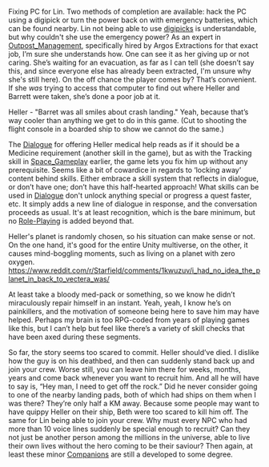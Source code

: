 Fixing PC for Lin. Two methods of completion are available: hack the PC using a digipick or turn the power back on with emergency batteries, which can be found nearby. 
Lin not being able to use [digipicks](Lockpicking.md) is understandable, but why couldn't she use the emergency power? As an expert in [Outpost_Management](Outpost_Management.md), specifically hired by Argos Extractions for that exact job, I’m sure she understands how. 
One can see it as her giving up or not caring. She’s waiting for an evacuation, as far as I can tell (she doesn’t say this, and since everyone else has already been extracted, I'm unsure why she's still here). On the off chance the player comes by? That’s convenient. 
If she *was* trying to access that computer to find out where Heller and Barrett were taken, she’s done a poor job at it.

Heller - "Barret was all smiles about crash landing."
Yeah, because that’s way cooler than anything we get to do in this game. (Cut to shooting the flight console in a boarded ship to show we cannot do the same.)

The [Dialogue](Dialogue.md) for offering Heller medical help reads as if it should be a Medicine requirement (another skill in the game), but as with the Tracking skill in [Space_Gameplay](Space_Gameplay.md) earlier, the game lets you fix him up without any prerequisite. 
Seems like a bit of cowardice in regards to ‘locking away’ content behind skills. Either embrace a skill system that reflects in dialogue, or don’t have one; don’t have this half-hearted approach! What skills can be used in [Dialogue](Dialogue.md) don't unlock anything special or progress a quest faster, etc. It simply adds a new line of dialogue in response, and the conversation proceeds as usual. It's at least recognition, which is the bare minimum, but no [Role-Playing](Role-Playing.md) is added beyond that.

Heller's planet is randomly chosen, so his situation can make sense or not. On the one hand, it's good for the entire Unity multiverse, on the other, it causes mind-boggling moments, such as living on a planet with zero oxygen.
https://www.reddit.com/r/Starfield/comments/1kwuzuv/i_had_no_idea_the_planet_in_back_to_vectera_was/

At least take a bloody med-pack or something, so we know he didn’t miraculously repair himself in an instant. Yeah, yeah, I know he’s on painkillers, and the motivation of someone being here to save him may have helped. Perhaps my brain is too RPG-coded from years of playing games like this, but I can’t help but feel like there’s a variety of skill checks that have been axed during these segments.

So far, the story seems too scared to commit. Heller should’ve died. I dislike how the guy is on his deathbed, and then can suddenly stand back up and join your crew. Worse still, you can leave him there for weeks, months, years and come back whenever you want to recruit him. And all he will have to say is, “Hey man, I need to get off the rock.” Did he never consider going to one of the nearby landing pads, both of which had ships on them when I was there? They’re only half a KM away. 
	Because some people may want to have quippy Heller on their ship, Beth were too scared to kill him off. The same for Lin being able to join your crew. Why must every NPC who had more than 10 voice lines suddenly be special enough to recruit? Can they not just be another person among the millions in the universe, able to live their own lives without the hero coming to be their saviour?
		Then again, at least these minor [Companions](Companions.md) are still a developed to some degree.

